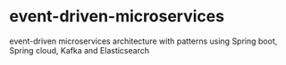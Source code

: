 # event-driven-microservices
event-driven microservices architecture with patterns using Spring boot, Spring cloud, Kafka and Elasticsearch
